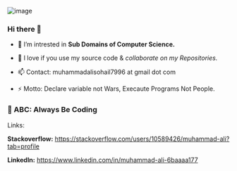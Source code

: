 

   ![image](https://user-images.githubusercontent.com/48137657/182609850-e4d0f3ef-048a-4c14-9b02-a3030f94cf90.png)



### Hi there 👋

- 🔭 I’m intrested in **Sub Domains of Computer Science.**

- 👯 I love if you use my source code & *collaborate on my Repositories.*

- 📫 Contact: muhammadalisohail7996 at gmail dot com

- ⚡ Motto: Declare variable not Wars, Execaute Programs Not People.

###  🙂 ABC: Always Be Coding

Links:

**Stackoverflow:** https://stackoverflow.com/users/10589426/muhammad-ali?tab=profile

**LinkedIn:** https://www.linkedin.com/in/muhammad-ali-6baaaa177 
